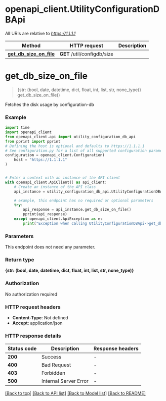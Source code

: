 # openapi_client.UtilityConfigurationDBApi

All URIs are relative to *https://1.1.1.1*

Method | HTTP request | Description
------------- | ------------- | -------------
[**get_db_size_on_file**](UtilityConfigurationDBApi.md#get_db_size_on_file) | **GET** /util/configdb/size | 


# **get_db_size_on_file**
> {str: (bool, date, datetime, dict, float, int, list, str, none_type)} get_db_size_on_file()



Fetches the disk usage by configuration-db

### Example


```python
import time
import openapi_client
from openapi_client.api import utility_configuration_db_api
from pprint import pprint
# Defining the host is optional and defaults to https://1.1.1.1
# See configuration.py for a list of all supported configuration parameters.
configuration = openapi_client.Configuration(
    host = "https://1.1.1.1"
)


# Enter a context with an instance of the API client
with openapi_client.ApiClient() as api_client:
    # Create an instance of the API class
    api_instance = utility_configuration_db_api.UtilityConfigurationDBApi(api_client)

    # example, this endpoint has no required or optional parameters
    try:
        api_response = api_instance.get_db_size_on_file()
        pprint(api_response)
    except openapi_client.ApiException as e:
        print("Exception when calling UtilityConfigurationDBApi->get_db_size_on_file: %s\n" % e)
```


### Parameters
This endpoint does not need any parameter.

### Return type

**{str: (bool, date, datetime, dict, float, int, list, str, none_type)}**

### Authorization

No authorization required

### HTTP request headers

 - **Content-Type**: Not defined
 - **Accept**: application/json


### HTTP response details

| Status code | Description | Response headers |
|-------------|-------------|------------------|
**200** | Success |  -  |
**400** | Bad Request |  -  |
**403** | Forbidden |  -  |
**500** | Internal Server Error |  -  |

[[Back to top]](#) [[Back to API list]](../README.md#documentation-for-api-endpoints) [[Back to Model list]](../README.md#documentation-for-models) [[Back to README]](../README.md)

